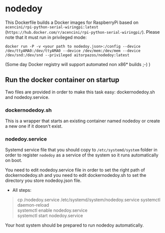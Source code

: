 

# nodedoy

This Dockerfile builds a Docker images for RaspberryPi based on `acencini/rpi-python-serial-wiringpi:latest` (`https://hub.docker.com/r/acencini/rpi-python-serial-wiringpi/`). Please note that it must run in privileged mode:

``docker run -P -v <your path to nodedoy.json>:/config --device /dev/ttyAMA0:/dev/ttyAMA0 --device /dev/mem:/dev/mem --device /dev/snd:/dev/snd --privileged aitorpazos/nodedoy:latest``

(Some day Docker registry will support automated non x86* builds ;-) )

## Run the docker container on startup

Two files are provided in order to make this task easy: dockernodedoy.sh and nodedoy.service.

### dockernodedoy.sh

This is a wrapper that starts an existing container named nodedoy or create a new one if it doesn't exist.

### nodedoy.service

Systemd service file that you should copy to `/etc/systemd/system` folder in order to
register `nodedoy` as a service of the system so it runs automatically on boot.

You need to edit nodedoy.service file in order to set the right path of dockernodedoy.sh and
you need to edit dockernodedoy.sh to set the directory you store nodedoy.json file.

* All steps:

>cp <this dir>/nodedoy.service /etc/systemd/system/nodedoy.service
>systemctl daemon-reload  
>systemctl enable nodedoy.service  
>systemctl start nodedoy.service  

Your host system should be prepared to run nodedoy automatically.

